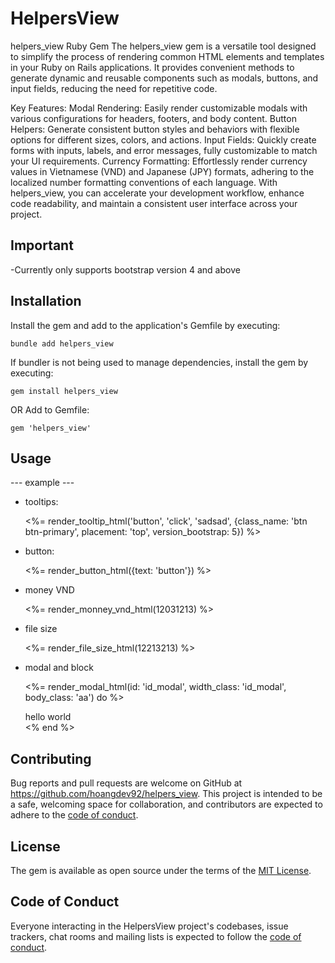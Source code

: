 # HelpersView

helpers_view Ruby Gem
The helpers_view gem is a versatile tool designed to simplify the process of rendering common HTML elements and templates in your Ruby on Rails applications. It provides convenient methods to generate dynamic and reusable components such as modals, buttons, and input fields, reducing the need for repetitive code.

Key Features:
Modal Rendering: Easily render customizable modals with various configurations for headers, footers, and body content.
Button Helpers: Generate consistent button styles and behaviors with flexible options for different sizes, colors, and actions.
Input Fields: Quickly create forms with inputs, labels, and error messages, fully customizable to match your UI requirements.
Currency Formatting: Effortlessly render currency values in Vietnamese (VND) and Japanese (JPY) formats, adhering to the localized number formatting conventions of each language.
With helpers_view, you can accelerate your development workflow, enhance code readability, and maintain a consistent user interface across your project.

## Important
-Currently only supports bootstrap version 4 and above

## Installation

Install the gem and add to the application's Gemfile by executing:

    bundle add helpers_view

If bundler is not being used to manage dependencies, install the gem by executing:

    gem install helpers_view

OR Add to Gemfile:

    gem 'helpers_view'

## Usage
--- example ---
- tooltips:

    <%= render_tooltip_html('button', 'click', 'sadsad', {class_name: 'btn btn-primary', placement: 'top', version_bootstrap: 5}) %>

- button:

    <%= render_button_html({text: 'button'}) %>

- money VND

    <%= render_monney_vnd_html(12031213) %>

- file size

    <%= render_file_size_html(12213213) %>

- modal and block

    <%= render_modal_html(id: 'id_modal', width_class: 'id_modal', body_class: 'aa') do %>
        <div class="primary">
            <span>hello world</span>
        </div>
    <% end %>

## Contributing

Bug reports and pull requests are welcome on GitHub at https://github.com/hoangdev92/helpers_view. This project is intended to be a safe, welcoming space for collaboration, and contributors are expected to adhere to the [code of conduct](https://github.com/hoangdev92/helpers_view/blob/master/CODE_OF_CONDUCT.md).

## License

The gem is available as open source under the terms of the [MIT License](https://opensource.org/licenses/MIT).

## Code of Conduct

Everyone interacting in the HelpersView project's codebases, issue trackers, chat rooms and mailing lists is expected to follow the [code of conduct](https://github.com/[USERNAME]/helpers_view/blob/master/CODE_OF_CONDUCT.md).
